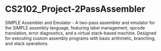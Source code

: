 # CS2102_Project-2PassAssembler
SIMPLE Assembler and Emulator - A two-pass assembler and emulator for the SIMPLE assembly language, featuring label management, opcode translation, error diagnostics, and a virtual stack-based machine. Designed for executing custom assembly programs with basic arithmetic, branching, and stack operations.
